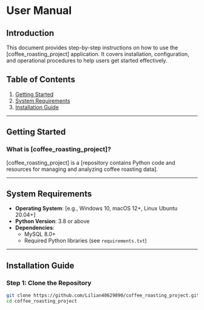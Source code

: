 # User Manual

## Introduction
This document provides step-by-step instructions on how to use the [coffee_roasting_project] application. It covers installation, configuration, and operational procedures to help users get started effectively.

## Table of Contents
1. [Getting Started](#getting-started)
2. [System Requirements](#system-requirements)
3. [Installation Guide](#installation-guide)

---

## Getting Started
### What is [coffee_roasting_project]?
[coffee_roasting_project] is a [repository contains Python code and resources for managing and analyzing coffee roasting data].

---

## System Requirements
- **Operating System**: [e.g., Windows 10, macOS 12+, Linux Ubuntu 20.04+]
- **Python Version**: 3.8 or above
- **Dependencies**: 
  - MySQL 8.0+
  - Required Python libraries (see `requirements.txt`)

---

## Installation Guide
### Step 1: Clone the Repository
```bash
git clone https://github.com/Lilian40629890/coffee_roasting_project.git
cd coffee_roasting_project
